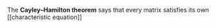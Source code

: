 The **Cayley–Hamilton theorem** says that every matrix satisfies its own [[characteristic equation]]